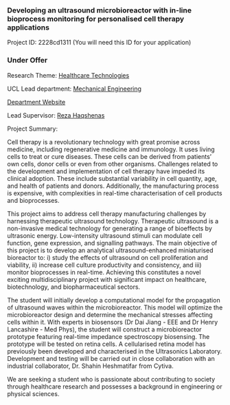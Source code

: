 ### Developing an ultrasound microbioreactor with in-line bioprocess monitoring for personalised cell therapy applications

Project ID: 2228cd1311
(You will need this ID for your application)

### Under Offer

Research Theme: [Healthcare Technologies](../themes/healthcare-technologies.md)

UCL Lead department: [Mechanical Engineering](../departments/mechanical-engineering.md)

[Department Website](https://www.ucl.ac.uk/mechanical-engineering)

Lead Supervisor: [Reza Haqshenas](https://profiles.ucl.ac.uk/38738)

Project Summary:

Cell therapy is a revolutionary technology with great promise across medicine, including regenerative medicine and immunology. It uses living cells to treat or cure diseases. These cells can be derived from patients’ own cells, donor cells or even from other organisms. Challenges related to the development and implementation of cell therapy have impeded its clinical adoption. These include substantial variability in cell quantity, age, and health of patients and donors. Additionally, the manufacturing process is expensive, with complexities in real-time characterisation of cell products and bioprocesses.

This project aims to address cell therapy manufacturing challenges by harnessing therapeutic ultrasound technology. Therapeutic ultrasound is a non-invasive medical technology for generating a range of bioeffects by ultrasonic energy. Low-intensity ultrasound stimuli can modulate cell function, gene expression, and signalling pathways. The main objective of this project is to develop an analytical ultrasound-enhanced miniaturised bioreactor to: i) study the effects of ultrasound on cell proliferation and viability, ii) increase cell culture productivity and consistency, and iii) monitor bioprocesses in real-time. Achieving this constitutes a novel exciting multidisciplinary project with significant impact on healthcare, biotechnology, and biopharmaceutical sectors. 

The student will initially develop a computational model for the propagation of ultrasound waves within the microbioreactor. This model will optimize the microbioreactor design and determine the mechanical stresses affecting cells within it. With experts in biosensors (Dr Dai Jiang - EEE and Dr Henry Lancashire - Med Phys), the student will construct a microbioreactor prototype featuring real-time impedance spectroscopy biosensing. The prototype will be tested on retina cells. A cellularised retina model has previously been developed and characterised in the Ultrasonics Laboratory. Development and testing will be carried out in close collaboration with an industrial collaborator, Dr. Shahin Heshmatifar from Cytiva.

We are seeking a student who is passionate about contributing to society through healthcare research and possesses a background in engineering or physical sciences.
